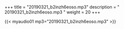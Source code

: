 +++
title = "20190321_b2inzh6eoso.mp3"
description = " 20190321_b2inzh6eoso.mp3 "
weight = 20
+++

{{< myaudio01 mp3="20190321_b2inzh6eoso.mp3" >}}

